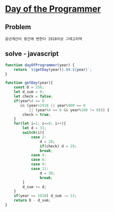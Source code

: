 # [Day of the Programmer](https://www.hackerrank.com/challenges/day-of-the-programmer/problem)
## Problem
```
윤년계산이 중간에 변한다 1918이상 그레고리력
```

## solve - javascript
```javascript
function dayOfProgrammer(year) {
    return `${getDay(year)}.09.${year}`;
}

function getDay(year){
    const D = 256;
    let d_sum = 0;
    let check = false;
    if(year%4 == 0
       && (year<1918 || year%400 == 0
           || (year%4 == 0 && year%100 != 0))) {
        check = true;
    }
    for(let i=1; i<=8; i++){
        let d = 31;
        switch(i){
            case 2:
                d = 28;
                if(check) d = 29;
                break;                
            case 4:
            case 6:
            case 9:
            case 11:
                d = 30;
                break;
        }
        d_sum += d;
    }
    if(year == 1918) d_sum -= 13;
    return D - d_sum;
}
```
